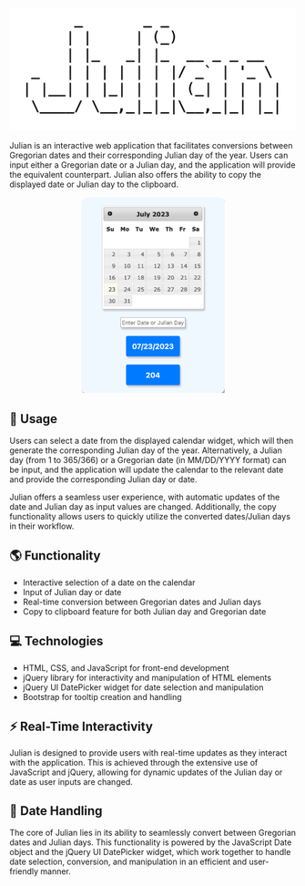 <p align="center">
  <img src="https://raw.githubusercontent.com/ecthelionvi/Images/main/Julian.png" alt="Julian">
</p>

Julian is an interactive web application that facilitates conversions between Gregorian dates and their corresponding Julian day of the year. Users can input either a Gregorian date or a Julian day, and the application will provide the equivalent counterpart. Julian also offers the ability to copy the displayed date or Julian day to the clipboard.

<p align="center">
  <img src="https://raw.githubusercontent.com/ecthelionvi/Images/main/JulianExample.png" alt="JulianExample" width="50%" height="50%">
</p>

## 🔧 Usage

Users can select a date from the displayed calendar widget, which will then generate the corresponding Julian day of the year. Alternatively, a Julian day (from 1 to 365/366) or a Gregorian date (in MM/DD/YYYY format) can be input, and the application will update the calendar to the relevant date and provide the corresponding Julian day or date.

Julian offers a seamless user experience, with automatic updates of the date and Julian day as input values are changed. Additionally, the copy functionality allows users to quickly utilize the converted dates/Julian days in their workflow.

## 🌎 Functionality

- Interactive selection of a date on the calendar
- Input of Julian day or date
- Real-time conversion between Gregorian dates and Julian days
- Copy to clipboard feature for both Julian day and Gregorian date

## 💻 Technologies

- HTML, CSS, and JavaScript for front-end development
- jQuery library for interactivity and manipulation of HTML elements
- jQuery UI DatePicker widget for date selection and manipulation
- Bootstrap for tooltip creation and handling

## ⚡ Real-Time Interactivity

Julian is designed to provide users with real-time updates as they interact with the application. This is achieved through the extensive use of JavaScript and jQuery, allowing for dynamic updates of the Julian day or date as user inputs are changed.

## 📆 Date Handling

The core of Julian lies in its ability to seamlessly convert between Gregorian dates and Julian days. This functionality is powered by the JavaScript Date object and the jQuery UI DatePicker widget, which work together to handle date selection, conversion, and manipulation in an efficient and user-friendly manner.
